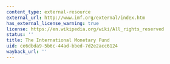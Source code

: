 ```yaml
---
content_type: external-resource
external_url: http://www.imf.org/external/index.htm
has_external_license_warning: true
license: https://en.wikipedia.org/wiki/All_rights_reserved
status: ''
title: The International Monetary Fund
uid: ce6dbda9-5b6c-44ad-bbed-7d2e2acc6124
wayback_url: ''
---
```

